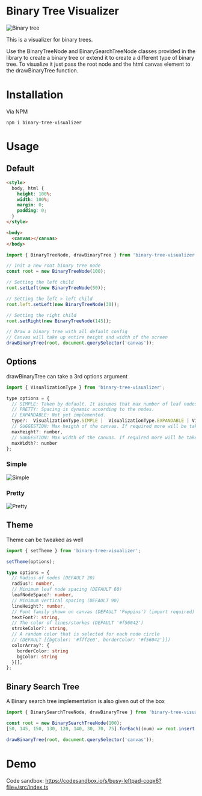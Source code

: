 # Binary Tree Visualizer
![Binary tree](https://user-images.githubusercontent.com/22812597/133884350-4ff8845a-d62f-46d1-b087-12f62cec9c5d.png)

This is a visualizer for binary trees.

Use the BinaryTreeNode and BinarySearchTreeNode classes provided in the library to create a binary tree or extend it to create a different type of binary tree.
To visualize it just pass the root node and the html canvas element to the drawBinaryTree function.

# Installation
Via NPM

```
npm i binary-tree-visualizer
```

# Usage

## Default

```html
<style>
  body, html {
    height: 100%;
    width: 100%;
    margin: 0;
    padding: 0;
  }
</style>

<body>
  <canvas></canvas>
</body>
```

```js
import { BinaryTreeNode, drawBinaryTree } from 'binary-tree-visualizer';

// Init a new root binary tree node
const root = new BinaryTreeNode(100);

// Setting the left child
root.setLeft(new BinaryTreeNode(50));

// Setting the left > left child
root.left.setLeft(new BinaryTreeNode(30));

// Setting the right child
root.setRight(new BinaryTreeNode(145));

// Draw a binary tree with all default config
// Canvas will take up entire height and width of the screen
drawBinaryTree(root, document.querySelector('canvas'));
```

## Options
drawBinaryTree can take a 3rd options argument

```js
import { VisualizationType } from 'binary-tree-visualizer';

type options = {
  // SIMPLE: Taken by default. It assumes that max number of leaf nodes are present and decides the spacing accordingly
  // PRETTY: Spacing is dynamic according to the nodes.
  // EXPANDABLE: Not yet implemented.
  type?:  VisualizationType.SIMPLE |  VisualizationType.EXPANDABLE | VisualizationType.PRETTY,
  // SUGGESTION: Max heigth of the canvas. If required more will be taken
  maxHeight?: number,
  // SUGGESTION: Max width of the canvas. If required more will be taken
  maxWidth?: number
};
```
### Simple
![Simple](https://user-images.githubusercontent.com/22812597/133932192-48923490-010f-4835-a15a-827c8cb732a3.png)

### Pretty
![Pretty](https://user-images.githubusercontent.com/22812597/133932200-cb612622-1e4c-4cc7-a905-317b638987b4.png)

## Theme
Theme can be tweaked as well
```js
import { setTheme } from 'binary-tree-visualizer';

setTheme(options);
```

```ts
type options = {
  // Radius of nodes (DEFAULT 20)
  radius?: number,
  // Minimum leaf node spacing (DEFAULT 60)
  leafNodeSpace?: number,
  // Minimum vertical spacing (DEFAULT 90)
  lineHeight?: number,
  // Font family shown on canvas (DEFAULT 'Poppins') (import required)
  textFont?: string,
  // The color of lines/storkes (DEFAULT '#f56042')
  strokeColor?: string,
  // A random color that is selected for each node circle
  // (DEFAULT [{bgColor: '#fff2e0', borderColor: '#f56042'}])
  colorArray?: {
    borderColor: string
    bgColor: string
  }[],
};
```
## Binary Search Tree
A Binary search tree implementation is also given out of the box

```js
import { BinarySearchTreeNode, drawBinaryTree } from 'binary-tree-visualizer';

const root = new BinarySearchTreeNode(100);
[50, 145, 150, 130, 120, 140, 30, 70, 75].forEach((num) => root.insert(num));

drawBinaryTree(root, document.querySelector('canvas'));
```

# Demo

Code sandbox: https://codesandbox.io/s/busy-leftpad-coqx6?file=/src/index.ts

